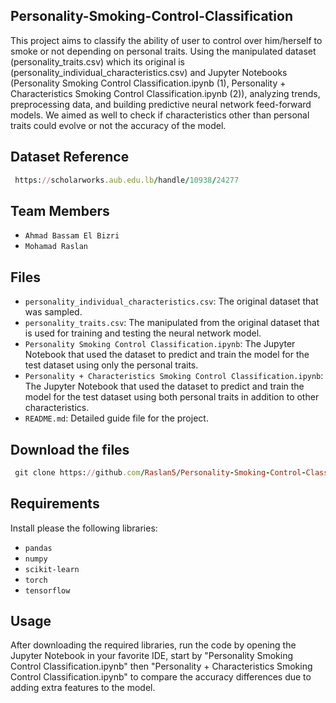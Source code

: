 ## Personality-Smoking-Control-Classification

This project aims to classify the ability of user to control over him/herself to smoke or not depending on personal traits. Using the manipulated dataset (personality_traits.csv) which its original is (personality_individual_characteristics.csv)
and Jupyter Notebooks (Personality Smoking Control Classification.ipynb (1), Personality + Characteristics Smoking Control Classification.ipynb (2)), analyzing trends, preprocessing data, and building predictive neural network feed-forward models.
We aimed as well to check if characteristics other than personal traits could evolve or not the accuracy of the model.

## Dataset Reference
 ```rb 
  https://scholarworks.aub.edu.lb/handle/10938/24277
 ```
## Team Members
- `Ahmad Bassam El Bizri`
- `Mohamad Raslan`

## Files
- `personality_individual_characteristics.csv`: The original dataset that was sampled.
- `personality_traits.csv`: The manipulated from the original dataset that is used for training and testing the neural network model.
- `Personality Smoking Control Classification.ipynb`: The Jupyter Notebook that used the dataset to predict and train the model for the test dataset using only the personal traits.
- `Personality + Characteristics Smoking Control Classification.ipynb`: The Jupyter Notebook that used the dataset to predict and train the model for the test dataset using both personal traits in addition to other characteristics.
- `README.md`: Detailed guide file for the project.

 ## Download the files
 ```rb 
  git clone https://github.com/Raslan5/Personality-Smoking-Control-Classification.git
 ```
 ## Requirements
 Install please the following libraries:
  - `pandas`
  - `numpy`
  - `scikit-learn`
  - `torch`
  - `tensorflow`
 ## Usage
 After downloading the required libraries, run the code by opening the Jupyter Notebook in your favorite IDE, start by "Personality Smoking Control Classification.ipynb" then 
 "Personality + Characteristics Smoking Control Classification.ipynb" to compare the accuracy differences due to adding extra features to the model.
